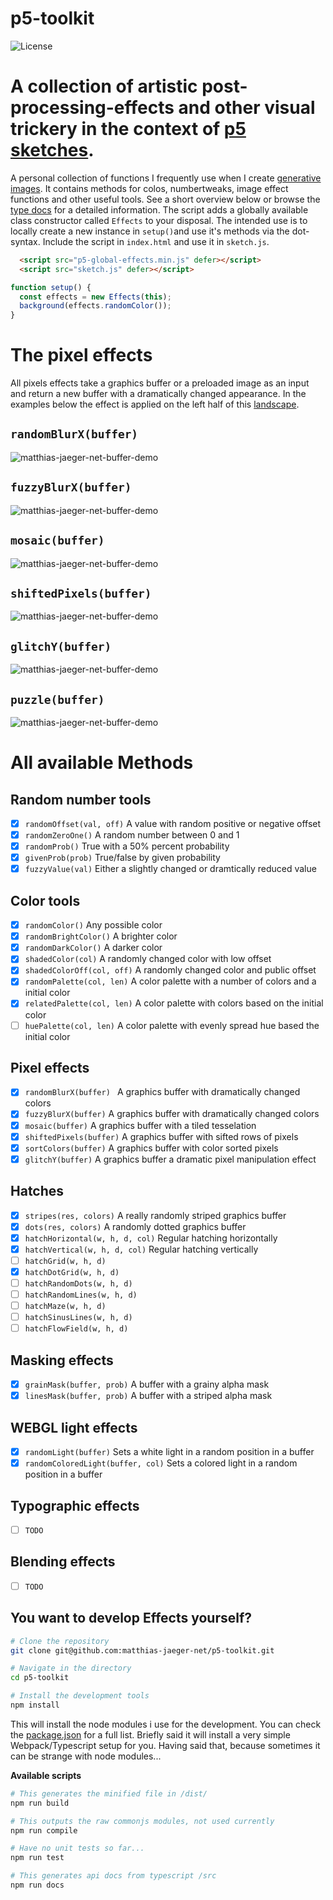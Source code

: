 # p5-toolkit
![License](https://poser.pugx.org/laravel/lumen-framework/license.svg)

# A collection of artistic post-processing-effects and other visual trickery in the context of [p5 sketches](https://p5js.org/).

A personal collection of functions I frequently use when I create [generative images](https://www.instagram.com/_matthiasjaeger/). It contains methods for colos, numbertweaks, image effect functions and other useful tools. See a short overview below or browse the [type docs](/docs) for a detailed information. The script adds a globally available class constructor called ``Effects`` to your disposal. The intended use is to locally create a new instance in ```setup()```and use it's methods via the dot-syntax. Include the script in ```index.html``` and use it in ```sketch.js```.

```html
  <script src="p5-global-effects.min.js" defer></script>
  <script src="sketch.js" defer></script>
```
```javascript
function setup() {
  const effects = new Effects(this);
  background(effects.randomColor());
}
```
# The pixel effects
All pixels effects take a graphics buffer or a preloaded image as an input and return a new buffer with a dramatically changed appearance. In the examples below the effect is applied on the left half of this [landscape](https://unsplash.com/photos/dM8INmkyDas).

## ```randomBlurX(buffer) ```
![matthias-jaeger-net-buffer-demo](images/randomBlurX.jpg)
## ```fuzzyBlurX(buffer)```
![matthias-jaeger-net-buffer-demo](images/fuzzyBlurX.jpg)
## ```mosaic(buffer)```
![matthias-jaeger-net-buffer-demo](images/mosaic.jpg)
## ```shiftedPixels(buffer)```
![matthias-jaeger-net-buffer-demo](images/shiftedPixels.jpg)
## ```glitchY(buffer)```
![matthias-jaeger-net-buffer-demo](images/glitchY.jpg)
## ```puzzle(buffer)```
![matthias-jaeger-net-buffer-demo](images/puzzle.jpg)

# All available Methods
## Random number tools
- [x] ```randomOffset(val, off)``` A value with random positive or negative offset
- [x] ```randomZeroOne()``` A random number between 0 and 1
- [x] ```randomProb()``` True with a 50% percent probability
- [x] ```givenProb(prob)``` True/false by given probability
- [x] ```fuzzyValue(val)``` Either a slightly changed or dramtically reduced value

## Color tools
- [x] ```randomColor()``` Any possible color
- [x] ```randomBrightColor()``` A brighter color
- [x] ```randomDarkColor()``` A darker color
- [x] ```shadedColor(col)``` A randomly changed color with low offset
- [x] ```shadedColorOff(col, off)``` A randomly changed color and public offset
- [x] ```randomPalette(col, len)``` A color palette with a number of colors and a initial color
- [x] ```relatedPalette(col, len)``` A color palette with colors based on the initial color
- [ ] ```huePalette(col, len)``` A color palette with evenly spread hue based the initial color

## Pixel effects
- [x] ```randomBlurX(buffer) ``` A graphics buffer with dramatically changed colors
- [x] ```fuzzyBlurX(buffer)``` A graphics buffer with dramatically changed colors
- [x] ```mosaic(buffer)``` A graphics buffer with a tiled tesselation
- [x] ```shiftedPixels(buffer)``` A graphics buffer with sifted rows of pixels
- [x] ```sortColors(buffer)``` A graphics buffer with color sorted pixels
- [x] ```glitchY(buffer)``` A graphics buffer a dramatic pixel manipulation effect

## Hatches
- [x] ```stripes(res, colors)``` A really randomly striped graphics buffer
- [x] ```dots(res, colors)```  A randomly dotted graphics buffer
- [x] ```hatchHorizontal(w, h, d, col)``` Regular hatching horizontally
- [x] ```hatchVertical(w, h, d, col)``` Regular hatching vertically
- [ ] ```hatchGrid(w, h, d)```
- [x] ```hatchDotGrid(w, h, d)```
- [ ] ```hatchRandomDots(w, h, d)```
- [ ] ```hatchRandomLines(w, h, d)```
- [ ] ```hatchMaze(w, h, d)```
- [ ] ```hatchSinusLines(w, h, d)```
- [ ] ```hatchFlowField(w, h, d)```

## Masking effects
- [x] ```grainMask(buffer, prob)``` A buffer with a grainy alpha mask
- [x] ```linesMask(buffer, prob)``` A buffer with a striped alpha mask

## WEBGL light effects
- [x] ```randomLight(buffer)```  Sets a white light in a random position in a buffer
- [x] ```randomColoredLight(buffer, col)``` Sets a colored light in a random position in a buffer

## Typographic effects
- [ ] ```TODO```

## Blending effects
- [ ] ```TODO```

## You want to develop Effects yourself?
```bash
# Clone the repository
git clone git@github.com:matthias-jaeger-net/p5-toolkit.git

# Navigate in the directory
cd p5-toolkit

# Install the development tools
npm install
```
This will install the node modules i use for the development. You can check the [package.json](/package.json) for a full list. Briefly said it will install a very simple Webpack/Typescript setup for you. Having said that, because sometimes it can be strange with node modules...

**Available scripts**
```bash
# This generates the minified file in /dist/
npm run build

# This outputs the raw commonjs modules, not used currently
npm run compile

# Have no unit tests so far...
npm run test

# This generates api docs from typescript /src
npm run docs
```